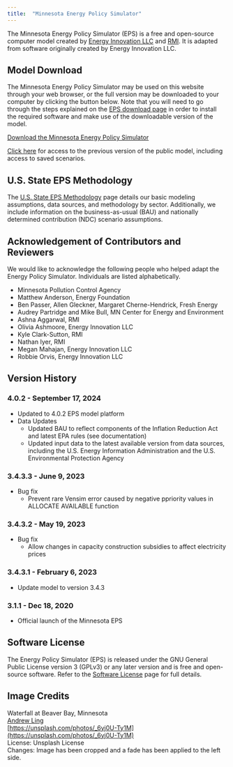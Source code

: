 ```yaml
---
title:  "Minnesota Energy Policy Simulator"
---
```


The Minnesota Energy Policy Simulator (EPS) is a free and open-source computer model created by [Energy Innovation LLC](https://energyinnovation.org/) and [RMI](https://rmi.org/).  It is adapted from software originally created by Energy Innovation LLC.

## Model Download

The Minnesota Energy Policy Simulator may be used on this website through your web browser, or the full version may be downloaded to your computer by clicking the button below.  Note that you will need to go through the steps explained on the [EPS download page](../download) in order to install the required software and make use of the downloadable version of the model.

<p><a href="https://github.com/EnergyInnovation/eps-minnesota/archive/4.0.2.zip" class="btn">Download the Minnesota Energy Policy Simulator</a></p>

[Click here](https://energypolicy.solutions/simulator/minnesota/en/104a3f0) for access to the previous version of the public model, including access to saved scenarios.

## U.S. State EPS Methodology

The [U.S. State EPS Methodology](../us-state-eps-methodology) page details our basic modeling assumptions, data sources, and methodology by sector. Additionally, we include information on the business-as-usual (BAU) and nationally determined contribution (NDC) scenario assumptions.

## Acknowledgement of Contributors and Reviewers

We would like to acknowledge the following people who helped adapt the Energy Policy Simulator.  Individuals are listed alphabetically.

* Minnesota Pollution Control Agency
* Matthew Anderson, Energy Foundation
* Ben Passer, Allen Gleckner, Margaret Cherne-Hendrick, Fresh Energy
* Audrey Partridge and Mike Bull, MN Center for Energy and Environment
* Ashna Aggarwal, RMI
* Olivia Ashmoore, Energy Innovation LLC
* Kyle Clark-Sutton, RMI
* Nathan Iyer, RMI
* Megan Mahajan, Energy Innovation LLC
* Robbie Orvis, Energy Innovation LLC

## Version History

### **4.0.2 - September 17, 2024**

* Updated to 4.0.2 EPS model platform
* Data Updates
  * Updated BAU to reflect components of the Inflation Reduction Act and latest EPA rules (see documentation)
  * Updated input data to the latest available version from data sources, including the U.S. Energy Information Administration and the 
    U.S. Environmental Protection Agency

### **3.4.3.3 - June 9, 2023**

* Bug fix
  * Prevent rare Vensim error caused by negative ppriority values in ALLOCATE AVAILABLE function

### **3.4.3.2 - May 19, 2023**

* Bug fix
  * Allow changes in capacity construction subsidies to affect electricity prices

### **3.4.3.1 - February 6, 2023**

* Update model to version 3.4.3

### **3.1.1 - Dec 18, 2020**

* Official launch of the Minnesota EPS

## Software License

The Energy Policy Simulator (EPS) is released under the GNU General Public License version 3 (GPLv3) or any later version and is free and open-source software.  Refer to the [Software License](../software-license) page for full details.

## Image Credits
Waterfall at Beaver Bay, Minnesota<br/>
[Andrew Ling](https://unsplash.com/@linginit?utm_source=unsplash&amp;utm_medium=referral&amp;utm_content=creditCopyText)<br/>
[https://unsplash.com/photos/_6yj0U-Ty1M](https://unsplash.com/photos/_6yj0U-Ty1M)<br/>
License: Unsplash License<br/>
Changes: Image has been cropped and a fade has been applied to the left side.<br/>

